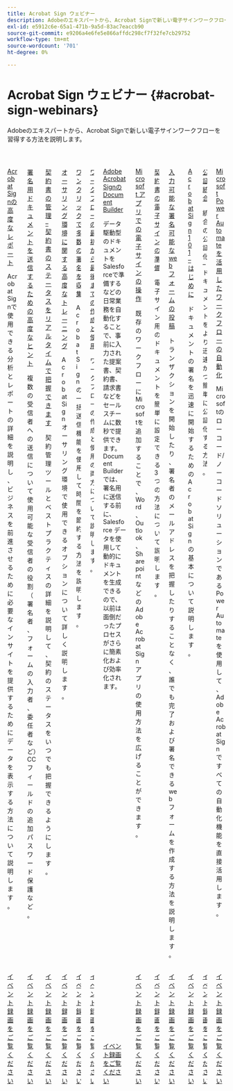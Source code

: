 ```yaml
---
title: Acrobat Sign ウェビナー
description: Adobeのエキスパートから、Acrobat Signで新しい電子サインワークフローを習得する方法を説明します。
exl-id: e5912c6e-65a1-471b-9a5d-83ac7eaccb90
source-git-commit: e9206a4e6fe5e866affdc298cf7f32fe7cb29752
workflow-type: tm+mt
source-wordcount: '701'
ht-degree: 0%

---
```


# Acrobat Sign ウェビナー {#acrobat-sign-webinars}

Adobeのエキスパートから、Acrobat Signで新しい電子サインワークフローを習得する方法を説明します。

<!-- CARDS

* https://experienceleague.adobe.com/en/docs/events/acrobat-sign-webinars/advanced-reporting
* https://experienceleague.adobe.com/en/docs/events/acrobat-sign-webinars/advanced-sending-documents-signature
* https://experienceleague.adobe.com/en/docs/events/acrobat-sign-webinars/agreement-status
* https://experienceleague.adobe.com/en/docs/events/acrobat-sign-webinars/authoring-environment
* https://experienceleague.adobe.com/en/docs/events/acrobat-sign-webinars/collect-signatures
* https://experienceleague.adobe.com/en/docs/events/acrobat-sign-webinars/create-use-workflows
* https://experienceleague.adobe.com/en/docs/events/acrobat-sign-webinars/document-builder
* https://experienceleague.adobe.com/en/docs/events/acrobat-sign-webinars/e-signature-microsoft
* https://experienceleague.adobe.com/en/docs/events/acrobat-sign-webinars/e-signature-setup
* https://experienceleague.adobe.com/en/docs/events/acrobat-sign-webinars/fillable-signable-web-form
* https://experienceleague.adobe.com/en/docs/events/acrobat-sign-webinars/getting-started
* https://experienceleague.adobe.com/en/docs/events/acrobat-sign-webinars/notarize
* https://experienceleague.adobe.com/en/docs/events/acrobat-sign-webinars/workflow-automations

-->
<!-- START CARDS HTML - DO NOT MODIFY BY HAND -->
<div class="columns">
    <div class="column is-half-tablet is-half-desktop is-one-third-widescreen" aria-label="Advanced Reporting for Acrobat Sign">
        <div class="card" style="height: 100%; display: flex; flex-direction: column; height: 100%;">
            <div class="card-image">
                <figure class="image x-is-16by9">
                    <a href="https://experienceleague.adobe.com/en/docs/events/acrobat-sign-webinars/advanced-reporting" title="Acrobat Signの高度なレポート">
                        <img class="is-bordered-r-small" src="https://video.tv.adobe.com/v/3428191/?format=jpeg&nocache=1731453823479" alt="Acrobat Signの高度なレポート"
                             style="width: 100%; aspect-ratio: 16 / 9; object-fit: cover; overflow: hidden; display: block; margin: auto;">
                    </a>
                </figure>
            </div>
            <div class="card-content is-padded-small" style="display: flex; flex-direction: column; flex-grow: 1; justify-content: space-between;">
                <div class="top-card-content">
                    <p class="headline is-size-6 has-text-weight-bold">
                        <a href="https://experienceleague.adobe.com/en/docs/events/acrobat-sign-webinars/advanced-reporting" title="Acrobat Signの高度なレポート">Acrobat Signの高度なレポート </a>
                    </p>
                    <p class="is-size-6">Acrobat Signで使用できる分析とレポートの詳細を説明し、ビジネスを前進させるために必要なインサイトを提供するためにデータを表示する方法について説明します。</p>
                </div>
                <a href="https://experienceleague.adobe.com/en/docs/events/acrobat-sign-webinars/advanced-reporting" class="spectrum-Button spectrum-Button--outline spectrum-Button--primary spectrum-Button--sizeM" style="align-self: flex-start; margin-top: 1rem;">
                    <span class="spectrum-Button-label has-no-wrap has-text-weight-bold"> イベント録画をご覧ください </span>
                </a>
            </div>
        </div>
    </div>
    <div class="column is-half-tablet is-half-desktop is-one-third-widescreen" aria-label="Advanced Tips for Sending Documents for Signature">
        <div class="card" style="height: 100%; display: flex; flex-direction: column; height: 100%;">
            <div class="card-image">
                <figure class="image x-is-16by9">
                    <a href="https://experienceleague.adobe.com/en/docs/events/acrobat-sign-webinars/advanced-sending-documents-signature" title="署名用ドキュメントを送信するための高度なヒント">
                        <img class="is-bordered-r-small" src="https://video.tv.adobe.com/v/3428186/?format=jpeg&nocache=1731453823460" alt="署名用ドキュメントを送信するための高度なヒント"
                             style="width: 100%; aspect-ratio: 16 / 9; object-fit: cover; overflow: hidden; display: block; margin: auto;">
                    </a>
                </figure>
            </div>
            <div class="card-content is-padded-small" style="display: flex; flex-direction: column; flex-grow: 1; justify-content: space-between;">
                <div class="top-card-content">
                    <p class="headline is-size-6 has-text-weight-bold">
                        <a href="https://experienceleague.adobe.com/en/docs/events/acrobat-sign-webinars/advanced-sending-documents-signature" title="署名用ドキュメントを送信するための高度なヒント"> 署名用ドキュメントを送信するための高度なヒント </a>
                    </p>
                    <p class="is-size-6">複数の受信者への送信について使用可能な受信者の役割（署名者、フォームの入力者、委任者など） CC フィールドの追加パスワード保護など。</p>
                </div>
                <a href="https://experienceleague.adobe.com/en/docs/events/acrobat-sign-webinars/advanced-sending-documents-signature" class="spectrum-Button spectrum-Button--outline spectrum-Button--primary spectrum-Button--sizeM" style="align-self: flex-start; margin-top: 1rem;">
                    <span class="spectrum-Button-label has-no-wrap has-text-weight-bold"> イベント録画をご覧ください </span>
                </a>
            </div>
        </div>
    </div>
    <div class="column is-half-tablet is-half-desktop is-one-third-widescreen" aria-label="Manage Agreements - Get Real-Time Visibility into Agreement Status">
        <div class="card" style="height: 100%; display: flex; flex-direction: column; height: 100%;">
            <div class="card-image">
                <figure class="image x-is-16by9">
                    <a href="https://experienceleague.adobe.com/en/docs/events/acrobat-sign-webinars/agreement-status" title="契約の管理：契約ステータスをリアルタイムで把握できます。">
                        <img class="is-bordered-r-small" src="https://video.tv.adobe.com/v/3428190/?format=jpeg&nocache=1731453823516" alt="契約の管理：契約ステータスをリアルタイムで把握できます。"
                             style="width: 100%; aspect-ratio: 16 / 9; object-fit: cover; overflow: hidden; display: block; margin: auto;">
                    </a>
                </figure>
            </div>
            <div class="card-content is-padded-small" style="display: flex; flex-direction: column; flex-grow: 1; justify-content: space-between;">
                <div class="top-card-content">
                    <p class="headline is-size-6 has-text-weight-bold">
                        <a href="https://experienceleague.adobe.com/en/docs/events/acrobat-sign-webinars/agreement-status" title="契約の管理：契約ステータスをリアルタイムで把握できます。"> 契約書の管理 – 契約書のステータスをリアルタイムで把握できます </a>
                    </p>
                    <p class="is-size-6">契約管理ツールとベストプラクティスの詳細を説明して、契約のステータスをいつでも把握できるようにします。</p>
                </div>
                <a href="https://experienceleague.adobe.com/en/docs/events/acrobat-sign-webinars/agreement-status" class="spectrum-Button spectrum-Button--outline spectrum-Button--primary spectrum-Button--sizeM" style="align-self: flex-start; margin-top: 1rem;">
                    <span class="spectrum-Button-label has-no-wrap has-text-weight-bold"> イベント録画をご覧ください </span>
                </a>
            </div>
        </div>
    </div>
    <div class="column is-half-tablet is-half-desktop is-one-third-widescreen" aria-label="Advanced Training on Authoring Environment">
        <div class="card" style="height: 100%; display: flex; flex-direction: column; height: 100%;">
            <div class="card-image">
                <figure class="image x-is-16by9">
                    <a href="https://experienceleague.adobe.com/en/docs/events/acrobat-sign-webinars/authoring-environment" title="オーサリング環境に関する高度なトレーニング">
                        <img class="is-bordered-r-small" src="https://video.tv.adobe.com/v/3428189/?format=jpeg&nocache=1731453823517" alt="オーサリング環境に関する高度なトレーニング"
                             style="width: 100%; aspect-ratio: 16 / 9; object-fit: cover; overflow: hidden; display: block; margin: auto;">
                    </a>
                </figure>
            </div>
            <div class="card-content is-padded-small" style="display: flex; flex-direction: column; flex-grow: 1; justify-content: space-between;">
                <div class="top-card-content">
                    <p class="headline is-size-6 has-text-weight-bold">
                        <a href="https://experienceleague.adobe.com/en/docs/events/acrobat-sign-webinars/authoring-environment" title="オーサリング環境に関する高度なトレーニング"> オーサリング環境に関する高度なトレーニング </a>
                    </p>
                    <p class="is-size-6">Acrobat Sign オーサリング環境で使用できるオプションについて詳しく説明します。</p>
                </div>
                <a href="https://experienceleague.adobe.com/en/docs/events/acrobat-sign-webinars/authoring-environment" class="spectrum-Button spectrum-Button--outline spectrum-Button--primary spectrum-Button--sizeM" style="align-self: flex-start; margin-top: 1rem;">
                    <span class="spectrum-Button-label has-no-wrap has-text-weight-bold"> イベント録画をご覧ください </span>
                </a>
            </div>
        </div>
    </div>
    <div class="column is-half-tablet is-half-desktop is-one-third-widescreen" aria-label="Collect Many Signatures with One Click">
        <div class="card" style="height: 100%; display: flex; flex-direction: column; height: 100%;">
            <div class="card-image">
                <figure class="image x-is-16by9">
                    <a href="https://experienceleague.adobe.com/en/docs/events/acrobat-sign-webinars/collect-signatures" title="ワンクリックで多くの署名を集める">
                        <img class="is-bordered-r-small" src="https://video.tv.adobe.com/v/3428188/?format=jpeg&nocache=1731453823488" alt="ワンクリックで多くの署名を集める"
                             style="width: 100%; aspect-ratio: 16 / 9; object-fit: cover; overflow: hidden; display: block; margin: auto;">
                    </a>
                </figure>
            </div>
            <div class="card-content is-padded-small" style="display: flex; flex-direction: column; flex-grow: 1; justify-content: space-between;">
                <div class="top-card-content">
                    <p class="headline is-size-6 has-text-weight-bold">
                        <a href="https://experienceleague.adobe.com/en/docs/events/acrobat-sign-webinars/collect-signatures" title="ワンクリックで多くの署名を集める"> ワンクリックで多数の署名を収集 </a>
                    </p>
                    <p class="is-size-6">Acrobat Signの一括送信機能を使用して時間を節約する方法を説明します。</p>
                </div>
                <a href="https://experienceleague.adobe.com/en/docs/events/acrobat-sign-webinars/collect-signatures" class="spectrum-Button spectrum-Button--outline spectrum-Button--primary spectrum-Button--sizeM" style="align-self: flex-start; margin-top: 1rem;">
                    <span class="spectrum-Button-label has-no-wrap has-text-weight-bold"> イベント録画をご覧ください </span>
                </a>
            </div>
        </div>
    </div>
    <div class="column is-half-tablet is-half-desktop is-one-third-widescreen" aria-label="Creating and Using Workflows from Beginning to End">
        <div class="card" style="height: 100%; display: flex; flex-direction: column; height: 100%;">
            <div class="card-image">
                <figure class="image x-is-16by9">
                    <a href="https://experienceleague.adobe.com/en/docs/events/acrobat-sign-webinars/create-use-workflows" title="最初から最後までのワークフローの作成と使用">
                        <img class="is-bordered-r-small" src="https://video.tv.adobe.com/v/3428192/?format=jpeg&nocache=1731453823485" alt="最初から最後までのワークフローの作成と使用"
                             style="width: 100%; aspect-ratio: 16 / 9; object-fit: cover; overflow: hidden; display: block; margin: auto;">
                    </a>
                </figure>
            </div>
            <div class="card-content is-padded-small" style="display: flex; flex-direction: column; flex-grow: 1; justify-content: space-between;">
                <div class="top-card-content">
                    <p class="headline is-size-6 has-text-weight-bold">
                        <a href="https://experienceleague.adobe.com/en/docs/events/acrobat-sign-webinars/create-use-workflows" title="最初から最後までのワークフローの作成と使用"> ワークフローの最初から最後までの作成と使用 </a>
                    </p>
                    <p class="is-size-6">ワークフローの作成と使用の両方について説明します。</p>
                </div>
                <a href="https://experienceleague.adobe.com/en/docs/events/acrobat-sign-webinars/create-use-workflows" class="spectrum-Button spectrum-Button--outline spectrum-Button--primary spectrum-Button--sizeM" style="align-self: flex-start; margin-top: 1rem;">
                    <span class="spectrum-Button-label has-no-wrap has-text-weight-bold"> イベント録画をご覧ください </span>
                </a>
            </div>
        </div>
    </div>
    <div class="column is-half-tablet is-half-desktop is-one-third-widescreen" aria-label="Document Builder for Adobe Acrobat Sign">
        <div class="card" style="height: 100%; display: flex; flex-direction: column; height: 100%;">
            <div class="card-image">
                <figure class="image x-is-16by9">
                    <a href="https://experienceleague.adobe.com/en/docs/events/acrobat-sign-webinars/document-builder" title="Adobe Acrobat SignのDocument Builder">
                        <img class="is-bordered-r-small" src="https://video.tv.adobe.com/v/3428193/?format=jpeg&nocache=1731453823516" alt="Adobe Acrobat SignのDocument Builder"
                             style="width: 100%; aspect-ratio: 16 / 9; object-fit: cover; overflow: hidden; display: block; margin: auto;">
                    </a>
                </figure>
            </div>
            <div class="card-content is-padded-small" style="display: flex; flex-direction: column; flex-grow: 1; justify-content: space-between;">
                <div class="top-card-content">
                    <p class="headline is-size-6 has-text-weight-bold">
                        <a href="https://experienceleague.adobe.com/en/docs/events/acrobat-sign-webinars/document-builder" title="Adobe Acrobat SignのDocument Builder">Adobe Acrobat SignのDocument Builder</a>
                    </p>
                    <p class="is-size-6">データ駆動型のドキュメントをSalesforceで準備するなどの日常業務を自動化することで、事前に入力された提案書、契約書、請求書などをセールスチームに数秒で提供できます。 Document Builderでは、署名用に送信する前に、Salesforce データを使用して動的にドキュメントを生成できるので、以前は面倒だったプロセスがさらに簡素化および効率化されます。</p>
                </div>
                <a href="https://experienceleague.adobe.com/en/docs/events/acrobat-sign-webinars/document-builder" class="spectrum-Button spectrum-Button--outline spectrum-Button--primary spectrum-Button--sizeM" style="align-self: flex-start; margin-top: 1rem;">
                    <span class="spectrum-Button-label has-no-wrap has-text-weight-bold"> イベント録画をご覧ください </span>
                </a>
            </div>
        </div>
    </div>
    <div class="column is-half-tablet is-half-desktop is-one-third-widescreen" aria-label="Work with e-signatures in your Microsoft apps">
        <div class="card" style="height: 100%; display: flex; flex-direction: column; height: 100%;">
            <div class="card-image">
                <figure class="image x-is-16by9">
                    <a href="https://experienceleague.adobe.com/en/docs/events/acrobat-sign-webinars/e-signature-microsoft" title="Microsoft アプリでの電子サインの操作">
                        <img class="is-bordered-r-small" src="https://video.tv.adobe.com/v/3428185/?format=jpeg&nocache=1731453823517" alt="Microsoft アプリでの電子サインの操作"
                             style="width: 100%; aspect-ratio: 16 / 9; object-fit: cover; overflow: hidden; display: block; margin: auto;">
                    </a>
                </figure>
            </div>
            <div class="card-content is-padded-small" style="display: flex; flex-direction: column; flex-grow: 1; justify-content: space-between;">
                <div class="top-card-content">
                    <p class="headline is-size-6 has-text-weight-bold">
                        <a href="https://experienceleague.adobe.com/en/docs/events/acrobat-sign-webinars/e-signature-microsoft" title="Microsoft アプリでの電子サインの操作">Microsoft アプリでの電子サインの操作 </a>
                    </p>
                    <p class="is-size-6">既存のワークフローにMicrosoftを追加することで、Word、Outlook、Sharepoint などのAdobe Acrobat Sign アプリの使用方法を広げることができます。</p>
                </div>
                <a href="https://experienceleague.adobe.com/en/docs/events/acrobat-sign-webinars/e-signature-microsoft" class="spectrum-Button spectrum-Button--outline spectrum-Button--primary spectrum-Button--sizeM" style="align-self: flex-start; margin-top: 1rem;">
                    <span class="spectrum-Button-label has-no-wrap has-text-weight-bold"> イベント録画をご覧ください </span>
                </a>
            </div>
        </div>
    </div>
    <div class="column is-half-tablet is-half-desktop is-one-third-widescreen" aria-label="Prepare Your Agreements for e-signature">
        <div class="card" style="height: 100%; display: flex; flex-direction: column; height: 100%;">
            <div class="card-image">
                <figure class="image x-is-16by9">
                    <a href="https://experienceleague.adobe.com/en/docs/events/acrobat-sign-webinars/e-signature-setup" title="電子サイン用の契約書の準備">
                        <img class="is-bordered-r-small" src="https://video.tv.adobe.com/v/3428184/?format=jpeg&nocache=1731453823483" alt="電子サイン用の契約書の準備"
                             style="width: 100%; aspect-ratio: 16 / 9; object-fit: cover; overflow: hidden; display: block; margin: auto;">
                    </a>
                </figure>
            </div>
            <div class="card-content is-padded-small" style="display: flex; flex-direction: column; flex-grow: 1; justify-content: space-between;">
                <div class="top-card-content">
                    <p class="headline is-size-6 has-text-weight-bold">
                        <a href="https://experienceleague.adobe.com/en/docs/events/acrobat-sign-webinars/e-signature-setup" title="電子サイン用の契約書の準備"> 契約書の電子サインの準備 </a>
                    </p>
                    <p class="is-size-6">電子サイン用のドキュメントを簡単に設定できる 3 つの方法について説明します。</p>
                </div>
                <a href="https://experienceleague.adobe.com/en/docs/events/acrobat-sign-webinars/e-signature-setup" class="spectrum-Button spectrum-Button--outline spectrum-Button--primary spectrum-Button--sizeM" style="align-self: flex-start; margin-top: 1rem;">
                    <span class="spectrum-Button-label has-no-wrap has-text-weight-bold"> イベント録画をご覧ください </span>
                </a>
            </div>
        </div>
    </div>
    <div class="column is-half-tablet is-half-desktop is-one-third-widescreen" aria-label="Post a Fillable, Signable Web Form">
        <div class="card" style="height: 100%; display: flex; flex-direction: column; height: 100%;">
            <div class="card-image">
                <figure class="image x-is-16by9">
                    <a href="https://experienceleague.adobe.com/en/docs/events/acrobat-sign-webinars/fillable-signable-web-form" title="入力可能な署名可能な Web フォームの投稿">
                        <img class="is-bordered-r-small" src="https://video.tv.adobe.com/v/3428187/?format=jpeg&nocache=1731453823488" alt="入力可能な署名可能な Web フォームの投稿"
                             style="width: 100%; aspect-ratio: 16 / 9; object-fit: cover; overflow: hidden; display: block; margin: auto;">
                    </a>
                </figure>
            </div>
            <div class="card-content is-padded-small" style="display: flex; flex-direction: column; flex-grow: 1; justify-content: space-between;">
                <div class="top-card-content">
                    <p class="headline is-size-6 has-text-weight-bold">
                        <a href="https://experienceleague.adobe.com/en/docs/events/acrobat-sign-webinars/fillable-signable-web-form" title="入力可能な署名可能な Web フォームの投稿"> 入力可能な署名可能な web フォームの投稿 </a>
                    </p>
                    <p class="is-size-6">トランザクションを開始したり、署名者のメールアドレスを把握したりすることなく、誰でも完了および署名できる web フォームを作成する方法を説明します。</p>
                </div>
                <a href="https://experienceleague.adobe.com/en/docs/events/acrobat-sign-webinars/fillable-signable-web-form" class="spectrum-Button spectrum-Button--outline spectrum-Button--primary spectrum-Button--sizeM" style="align-self: flex-start; margin-top: 1rem;">
                    <span class="spectrum-Button-label has-no-wrap has-text-weight-bold"> イベント録画をご覧ください </span>
                </a>
            </div>
        </div>
    </div>
    <div class="column is-half-tablet is-half-desktop is-one-third-widescreen" aria-label="Acrobat Sign 101 - Getting Started">
        <div class="card" style="height: 100%; display: flex; flex-direction: column; height: 100%;">
            <div class="card-image">
                <figure class="image x-is-16by9">
                    <a href="https://experienceleague.adobe.com/en/docs/events/acrobat-sign-webinars/getting-started" title="Acrobat Sign 101 – はじめに">
                        <img class="is-bordered-r-small" src="https://video.tv.adobe.com/v/3428183/?format=jpeg&nocache=1731453823457" alt="Acrobat Sign 101 – はじめに"
                             style="width: 100%; aspect-ratio: 16 / 9; object-fit: cover; overflow: hidden; display: block; margin: auto;">
                    </a>
                </figure>
            </div>
            <div class="card-content is-padded-small" style="display: flex; flex-direction: column; flex-grow: 1; justify-content: space-between;">
                <div class="top-card-content">
                    <p class="headline is-size-6 has-text-weight-bold">
                        <a href="https://experienceleague.adobe.com/en/docs/events/acrobat-sign-webinars/getting-started" title="Acrobat Sign 101 – はじめに">Acrobat Sign 101 – はじめに </a>
                    </p>
                    <p class="is-size-6">ドキュメントの署名を迅速に開始するためのAcrobat Signの基本について説明します。</p>
                </div>
                <a href="https://experienceleague.adobe.com/en/docs/events/acrobat-sign-webinars/getting-started" class="spectrum-Button spectrum-Button--outline spectrum-Button--primary spectrum-Button--sizeM" style="align-self: flex-start; margin-top: 1rem;">
                    <span class="spectrum-Button-label has-no-wrap has-text-weight-bold"> イベント録画をご覧ください </span>
                </a>
            </div>
        </div>
    </div>
    <div class="column is-half-tablet is-half-desktop is-one-third-widescreen" aria-label="Notarize Integration">
        <div class="card" style="height: 100%; display: flex; flex-direction: column; height: 100%;">
            <div class="card-image">
                <figure class="image x-is-16by9">
                    <a href="https://experienceleague.adobe.com/en/docs/events/acrobat-sign-webinars/notarize" title="統合を公証">
                        <img class="is-bordered-r-small" src="https://video.tv.adobe.com/v/3428195/?format=jpeg&nocache=1731453823489" alt="統合を公証"
                             style="width: 100%; aspect-ratio: 16 / 9; object-fit: cover; overflow: hidden; display: block; margin: auto;">
                    </a>
                </figure>
            </div>
            <div class="card-content is-padded-small" style="display: flex; flex-direction: column; flex-grow: 1; justify-content: space-between;">
                <div class="top-card-content">
                    <p class="headline is-size-6 has-text-weight-bold">
                        <a href="https://experienceleague.adobe.com/en/docs/events/acrobat-sign-webinars/notarize" title="統合を公証"> 公証統合 </a>
                    </p>
                    <p class="is-size-6">統合の公証化 – ドキュメントをより迅速かつ簡単に公証化する方法。</p>
                </div>
                <a href="https://experienceleague.adobe.com/en/docs/events/acrobat-sign-webinars/notarize" class="spectrum-Button spectrum-Button--outline spectrum-Button--primary spectrum-Button--sizeM" style="align-self: flex-start; margin-top: 1rem;">
                    <span class="spectrum-Button-label has-no-wrap has-text-weight-bold"> イベント録画をご覧ください </span>
                </a>
            </div>
        </div>
    </div>
    <div class="column is-half-tablet is-half-desktop is-one-third-widescreen" aria-label="Workflow Automations Powered by Microsoft Power Automate">
        <div class="card" style="height: 100%; display: flex; flex-direction: column; height: 100%;">
            <div class="card-image">
                <figure class="image x-is-16by9">
                    <a href="https://experienceleague.adobe.com/en/docs/events/acrobat-sign-webinars/workflow-automations" title="Microsoft Power Automate を活用したワークフローの自動化">
                        <img class="is-bordered-r-small" src="https://video.tv.adobe.com/v/3428194/?format=jpeg&nocache=1731453823611" alt="Microsoft Power Automate を活用したワークフローの自動化"
                             style="width: 100%; aspect-ratio: 16 / 9; object-fit: cover; overflow: hidden; display: block; margin: auto;">
                    </a>
                </figure>
            </div>
            <div class="card-content is-padded-small" style="display: flex; flex-direction: column; flex-grow: 1; justify-content: space-between;">
                <div class="top-card-content">
                    <p class="headline is-size-6 has-text-weight-bold">
                        <a href="https://experienceleague.adobe.com/en/docs/events/acrobat-sign-webinars/workflow-automations" title="Microsoft Power Automate を活用したワークフローの自動化">Microsoft Power Automate を活用したワークフローの自動化 </a>
                    </p>
                    <p class="is-size-6">Microsoftのローコード/ノーコードソリューションである Power Automate を使用して、Adobe Acrobat Signですべての自動化機能を直接活用します。</p>
                </div>
                <a href="https://experienceleague.adobe.com/en/docs/events/acrobat-sign-webinars/workflow-automations" class="spectrum-Button spectrum-Button--outline spectrum-Button--primary spectrum-Button--sizeM" style="align-self: flex-start; margin-top: 1rem;">
                    <span class="spectrum-Button-label has-no-wrap has-text-weight-bold"> イベント録画をご覧ください </span>
                </a>
            </div>
        </div>
    </div>
</div>
<!-- END CARDS HTML - DO NOT MODIFY BY HAND -->
